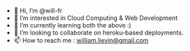- 👋 Hi, I’m @will-fr
- 👀 I’m interested in Cloud Computing & Web Development
- 🌱 I’m currently learning both the above :)
- 💞️ I’m looking to collaborate on heroku-based deployments.
- 📫 How to reach me : william.lievin@gmail.com

<!---
will-fr/will-fr is a ✨ special ✨ repository because its `README.md` (this file) appears on your GitHub profile.
You can click the Preview link to take a look at your changes.
--->
